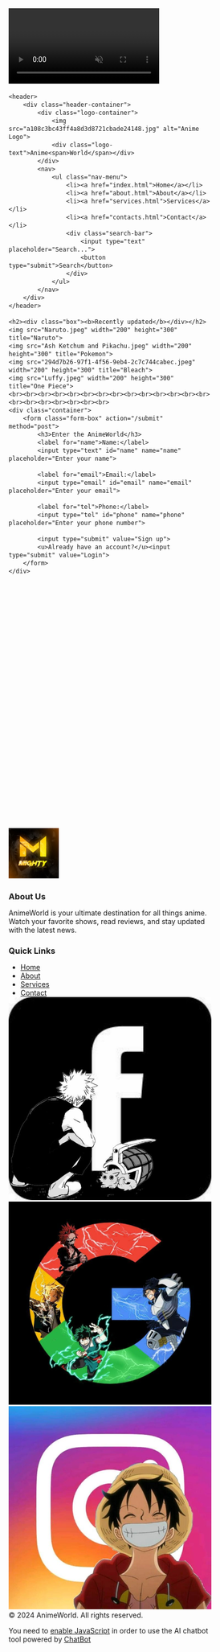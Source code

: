 
<html>
<head>
    <link rel="icon" href="Multiverse clap.jpg" type="image/jpg">
    <link rel="stylesheet" href="style.css">
</head>
<body>
    <!-- Video Background -->
    <div class="video-background">
        <video autoplay muted loop>
            <source src="anime2.mp4" type="video/mp4">
            Your browser does not support the video tag.
        </video>
    </div>
    
    <header>
        <div class="header-container">
            <div class="logo-container">
                <img src="a108c3bc43ff4a8d3d8721cbade24148.jpg" alt="Anime Logo">
                <div class="logo-text">Anime<span>World</span></div>
            </div>
            <nav>
                <ul class="nav-menu">
                    <li><a href="index.html">Home</a></li>
                    <li><a href="about.html">About</a></li>
                    <li><a href="services.html">Services</a></li>
                    <li><a href="contacts.html">Contact</a></li>
                    <div class="search-bar">
                        <input type="text" placeholder="Search...">
                        <button type="submit">Search</button>
                    </div>
                </ul>
            </nav>
        </div>
    </header>

    <h2><div class="box"><b>Recently updated</b></div></h2>
    <img src="Naruto.jpeg" width="200" height="300" title="Naruto">
    <img src="Ash Ketchum and Pikachu.jpeg" width="200" height="300" title="Pokemon">
    <img src="294d7b26-97f1-4f56-9eb4-2c7c744cabec.jpeg" width="200" height="300" title="Bleach">
    <img src="Luffy.jpeg" width="200" height="300" title="One Piece">
    <br><br><br><br><br><br><br><br><br><br><br><br><br><br><br><br><br><br><br><br><br>
    <div class="container">
        <form class="form-box" action="/submit" method="post">
            <h3>Enter the AnimeWorld</h3>
            <label for="name">Name:</label>
            <input type="text" id="name" name="name" placeholder="Enter your name">
            
            <label for="email">Email:</label>
            <input type="email" id="email" name="email" placeholder="Enter your email">
            
            <label for="tel">Phone:</label>
            <input type="tel" id="phone" name="phone" placeholder="Enter your phone number">
            
            <input type="submit" value="Sign up">
            <u>Already have an account?</u><input type="submit" value="Login">
        </form>
    </div>
<br><br><br><br><br><br><br><br><br><br><br><br><br><br><br><br><br><br><br><br><br><br><br><br><br><br><br><br>
    <footer>
        <div class="footer-container">
            <div class="footer-section">
                <img src="a108c3bc43ff4a8d3d8721cbade24148.jpg" alt="Your Logo" style="width: 100px; height: auto;" target="_self" title="AnimeWorld">
            </div>
            <div class="footer-section">
                <h3>About Us</h3>
                <p>AnimeWorld is your ultimate destination for all things anime. Watch your favorite shows, read reviews, and stay updated with the latest news.</p>
            </div>
            <div class="footer-section">
                <h3>Quick Links</h3>
                <ul>
                    <li><a href="#">Home</a></li>
                    <li><a href="#">About</a></li>
                    <li><a href="#">Services</a></li>
                    <li><a href="#">Contact</a></li>
                </ul>
            </div>
            <div class="social-icons">
                <a href="https://web.facebook.com/"><i class="fa fa-facebook"><img src="db7d8693-553d-4572-96e0-66d65ec65c99.jpg" class="social-icon" alt="Facebook"></i></a>
                <a href="https://web.facebook.com/"><i class="fa fa-twitter"><img src="2010fa30-6db2-4510-92b6-be33b7a61bd9.jpg" class="social-icon" alt="Twitter"></i></a>
                <a href="https://www.youtube.com/watch?v=dQw4w9WgXcQ&ab_channel=RickAstley"><i class="fa fa-instagram"><img src="Anime App Icons.jpg" class="social-icon" alt="Instagram"></i></a>
            </div>
        </div>
        <div class="copyright">
            &copy; 2024 AnimeWorld. All rights reserved.
        </div>
    </footer>
    <!-- Start of ChatBot (www.chatbot.com) code -->
<script type="text/javascript">
    window.__be = window.__be || {};
    window.__be.id = "6693a2f53abf060007891b2f";
    (function() {
        var be = document.createElement('script'); be.type = 'text/javascript'; be.async = true;
        be.src = ('https:' == document.location.protocol ? 'https://' : 'http://') + 'cdn.chatbot.com/widget/plugin.js';
        var s = document.getElementsByTagName('script')[0]; s.parentNode.insertBefore(be, s);
    })();
</script>
<noscript>You need to <a href="https://www.chatbot.com/help/chat-widget/enable-javascript-in-your-browser/" rel="noopener nofollow">enable JavaScript</a> in order to use the AI chatbot tool powered by <a href="https://www.chatbot.com/" rel="noopener nofollow" target="_blank">ChatBot</a></noscript>
<!-- End of ChatBot code -->
</body><style>* {
    margin: 0;
    padding: 0;
    box-sizing: border-box;
}

html, body {
    height: 100%;
    margin: 0;
    overflow: auto; /* Ensure body can scroll */
}

body {
    position: relative;
    color: white;
    font-family: Arial, sans-serif;
}

.video-background {
    position: fixed;
    top: 0;
    left: 0;
    width: 100%;
    height: 100%;
    overflow: hidden;
    z-index: -1; /* Send the video behind other content */
}

.video-background video {
    position: absolute;
    top: 50%;
    left: 50%;
    width: 100%;
    height: 100%;
    object-fit: cover;
    transform: translate(-50%, -50%);
}

header {
    background-color: rgba(126, 30, 134, 0.8); /* Semi-transparent background for readability */
    color: white;
    padding: 10px 20px;
    box-shadow: 0 4px 8px rgba(0, 0, 0, 0.1);
    position: relative;
    top: 0;
    width: 100%;
    z-index: 1000; /* Ensure header is on top of video */
}

.header-container {
    display: flex;
    justify-content: space-between;
    align-items: center;
    max-width: 1200px;
    margin: 0 auto;
    padding: 0 20px;
}

.logo-container {
    display: flex;
    align-items: center;
}

.logo-container img {
    width: 50px;
    height: auto;
    margin-right: 10px;
}

.logo-container .logo-text {
    font-size: 1.5em;
    font-weight: bold;
    color: white;
    text-shadow: 2px 2px 4px rgba(0, 0, 0, 0.2);
}

.logo-container .logo-text span {
    color: #ff6347;
}

nav {
    flex: 1;
    text-align: right;
}

.nav-menu {
    list-style-type: none;
    margin: 0;
    padding: 20px;
    display: flex;
    justify-content: flex-end;
}

.nav-menu li {
    margin-left: 20px;
}

.nav-menu li a {
    color: white;
    text-decoration: none;
    font-size: 1em;
    font-weight: bold;
    padding: 10px 15px;
    transition: background-color 0.3s ease;
}

.nav-menu li a:hover {
    background-color: #ff6347;
    border-radius: 5px;
}

.search-bar {
    display: flex;
    align-items: center;
}

.search-bar input[type="text"] {
    padding: 5px;
    border: 1px solid #ccc;
    border-radius: 4px 0 0 4px;
    width: 170px;
    outline: none;
}

.search-bar button {
    padding: 5px 10px;
    border: none;
    border-radius: 0 4px 4px 0;
    background-color: #ff6347;
    color: white;
    cursor: pointer;
    outline: none;
}

.search-bar button:hover {
    background-color: #e55342;
}

.box {
    position: static;
    text-align: center;
    width: 100%;
    height: 100px;
    border-radius: 7px;
    background-image: url('コテ.jfif');
    font-size: xx-large;
}

footer {
    background-color: #333;
    color: white;
    padding: 20px 0;
    text-align: center;
    margin-top: auto;
}

footer .footer-container {
    display: flex;
    justify-content: space-around;
    flex-wrap: wrap;
    padding: 20px;
}

footer .footer-container .footer-section {
    flex: 1;
    min-width: 200px;
    margin: 10px;
}

footer .footer-container .footer-section h3 {
    margin-bottom: 10px;
    font-size: 1.2em;
}

footer .footer-container .footer-section ul {
    list-style: none;
    padding: 0;
}

footer .footer-container .footer-section ul li {
    margin: 5px 0;
}

footer .footer-container .footer-section ul li a {
    color: #ddd;
    text-decoration: none;
}

footer .footer-container .footer-section ul li a:hover {
    text-decoration: underline;
}

.social-icons {
    display: flex;
    justify-content: center;
    margin-top: 10px;
}

.social-icons a {
    margin: 0 10px;
    color: white;
    text-decoration: none;
}

.social-icons .social-icon {
    width: 30px;
    height: 30px;
}

.footer .copyright {
    margin-top: 10px;
    font-size: 0.9em;
}

</style>
</html>
